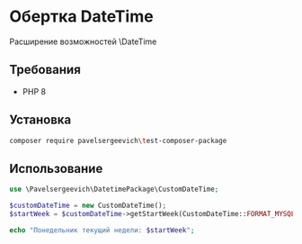 # Обертка DateTime
Расширение возможностей \DateTime

## Требования

- PHP 8

## Установка

```bash
composer require pavelsergeevich\test-composer-package
```

## Использование 
```php
use \Pavelsergeevich\DatetimePackage\CustomDateTime;

$customDateTime = new CustomDateTime();
$startWeek = $customDateTime->getStartWeek(CustomDateTime::FORMAT_MYSQL);

echo "Понедельник текущий недели: $startWeek";
```